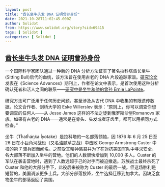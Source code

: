 ```yaml
---
layout: post
title: "酋长坐牛头发 DNA 证明曾孙身份"
date: 2021-10-28T11:02:45.000Z
author: Solidot
from: https://www.solidot.org/story?sid=69415
tags: [ Solidot ]
categories: [ Solidot ]
---
```

<!--1635418965000-->
[酋长坐牛头发 DNA 证明曾孙身份](https://www.solidot.org/story?sid=69415)
------

<div>
一个国际科学家团队通过一种新的 DNA 分析方法证实了著名拉科塔酋长坐牛(Sitting Bull)后代的血统，该方法旨在使用古老的 DNA 片段追踪家谱。<a href="https://www.science.org/doi/10.1126/sciadv.abh2013" target="_blank">研究论文</a>发表在《Science Advances》期刊上，作者在论文中表示，是首次使用这种分析确认死者和活人之间的联系——<a href="https://arstechnica.com/science/2021/10/ancient-dna-from-sitting-bulls-scalp-lock-confirms-living-great-grandson/" target="_blank">研究中是坐牛和他的曾孙 Ernie LaPointe</a>。<br><br>研究方法可广泛用于任何历史问题，甚至涉及从古代 DNA 中收集的有限遗传数据。论文合作者、剑桥大学的 Eske Willerslev 表示：“原则上，你可以调查你想要调查的任何人——从 Jesse James 这样的不法之徒到俄罗斯沙皇Romanovs 家族。如果有古老的 DNA——通常是在骨头、头发或者牙齿里，都可以用相同方式检查。”<br><br>坐牛（Tȟatȟáŋka Íyotake）是拉科塔的一名部落领袖，因 1876 年 6 月 25 日至 26 日在小巨角河战役（又名油腻草之战）中击败 George Armstrong Custer 中校的第 7 骑兵团而闻名。之前受其精神感召并为了在对抗美国军队中寻求安全，各大部落不断加入坐牛的营地。他们的人数很快增加到 10,000 多人。Custer 的军队在袭击营地时，遇到了人数远超于己的对手而被迫撤退。苏族战士最终杀死了 Custer 和他的大部分手下，此役后来被称为 Custer 的最后一战。但这场胜利是短暂的，美国调派更多士兵，大部分部落投降，坐牛选择迁移到加拿大。因缺乏食物坐牛的部落返回了美国。
</div>
